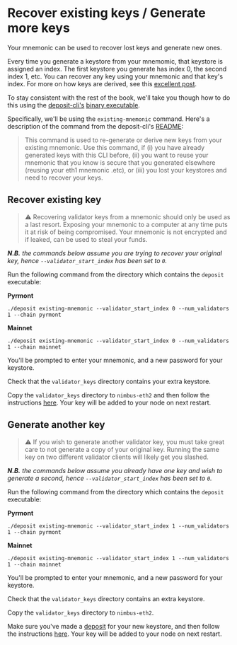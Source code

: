# Recover existing keys / Generate more keys

Your  mnemonic can be used to recover lost keys and generate new ones.

Every time you generate a keystore from your mnemomic, that keystore is assigned an index. The first keystore you generate has index 0, the second index 1, etc. You can recover any key using your mnemonic and that key's index. For more on how keys are derived, see this [excellent post](https://blog.ethereum.org/2020/05/21/keys/).

To stay consistent with the rest of the book, we'll take you though how to do this using the [deposit-cli's](https://github.com/ethereum/eth2.0-deposit-cli) [binary executable](https://github.com/ethereum/eth2.0-deposit-cli/releases).

Specifically, we'll be using the `existing-mnemonic` command. Here's a description of the command from the deposit-cli's [README](https://github.com/ethereum/eth2.0-deposit-cli#step-2-create-keys-and-deposit_data-json):

> This command is used to re-generate or derive new keys from your existing mnemonic. Use this command, if (i) you have already generated keys with this CLI before, (ii) you want to reuse your mnemonic that you know is secure that you generated elsewhere (reusing your eth1 mnemonic .etc), or (iii) you lost your keystores and need to recover your keys.

## Recover existing key

> ⚠️  Recovering validator keys from a mnemonic should only be used as a last resort. Exposing your mnemonic to a computer at any time puts it at risk of being compromised. Your mnemonic is not encrypted and if leaked, can be used to steal your funds.

***N.B.** the commands below assume you are trying to recover your original key, hence `--validator_start_index` has been set to `0`.*

Run the following command from the directory which contains the `deposit` executable:

**Pyrmont**
```
./deposit existing-mnemonic --validator_start_index 0 --num_validators 1 --chain pyrmont
```

**Mainnet**
```
./deposit existing-mnemonic --validator_start_index 0 --num_validators 1 --chain mainnet
```

You'll be prompted to enter your mnemonic, and a new password for your keystore.

Check that the `validator_keys` directory contains your extra keystore.

Copy the `validator_keys` directory to `nimbus-eth2` and then follow the instructions [here](./keys.md). Your key will be added to your node on next restart.

## Generate another key

> ⚠️  If you wish to generate another validator key,  you must take great care
to not generate a copy of your original key. Running the same key on two different validator clients will likely get you slashed.

***N.B.** the commands below assume you already have one key and wish to generate a second, hence `--validator_start_index` has been set to `0`.*


Run the following command from the directory which contains the `deposit` executable:

**Pyrmont**
```
./deposit existing-mnemonic --validator_start_index 1 --num_validators 1 --chain pyrmont
```

**Mainnet**
```
./deposit existing-mnemonic --validator_start_index 1 --num_validators 1 --chain mainnet
```

You'll be prompted to enter your mnemonic, and a new password for your keystore.

Check that the `validator_keys` directory contains an extra keystore.

Copy the `validator_keys` directory to `nimbus-eth2`.

Make sure you've made a [deposit](./deposit.md) for your new keystore, and then follow the instructions [here](./keys.md). Your key will be added to your node on next restart.





